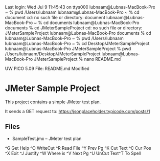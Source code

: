 Last login: Wed Jul  9 11:45:43 on ttys000
lubnaam@Lubnas-MacBook-Pro ~ % pwd
/Users/lubnaam
lubnaam@Lubnas-MacBook-Pro ~ % cd document
cd: no such file or directory: document
lubnaam@Lubnas-MacBook-Pro ~ % cd documents
lubnaam@Lubnas-MacBook-Pro documents % cd JMeterSampleProject
cd: no such file or directory: JMeterSampleProject
lubnaam@Lubnas-MacBook-Pro documents % cd
lubnaam@Lubnas-MacBook-Pro ~ % pwd
/Users/lubnaam
lubnaam@Lubnas-MacBook-Pro ~ % cd Desktop/JMeterSampleProject
lubnaam@Lubnas-MacBook-Pro JMeterSampleProject % pwd
/Users/lubnaam/Desktop/JMeterSampleProject
lubnaam@Lubnas-MacBook-Pro JMeterSampleProject % nano README.md









  UW PICO 5.09                    File: README.md                     Modified  

# JMeter Sample Project

This project contains a simple JMeter test plan.

It sends a GET request to:
https://jsonplaceholder.typicode.com/posts/1

## Files
- SampleTest.jmx – JMeter test plan











^G Get Help  ^O WriteOut  ^R Read File ^Y Prev Pg   ^K Cut Text  ^C Cur Pos   
^X Exit      ^J Justify   ^W Where is  ^V Next Pg   ^U UnCut Text^T To Spell  
